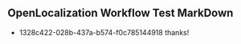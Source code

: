 ## OpenLocalization Workflow Test MarkDown
* 1328c422-028b-437a-b574-f0c785144918 thanks!

<!--HONumber=Aug16_HO2-->


